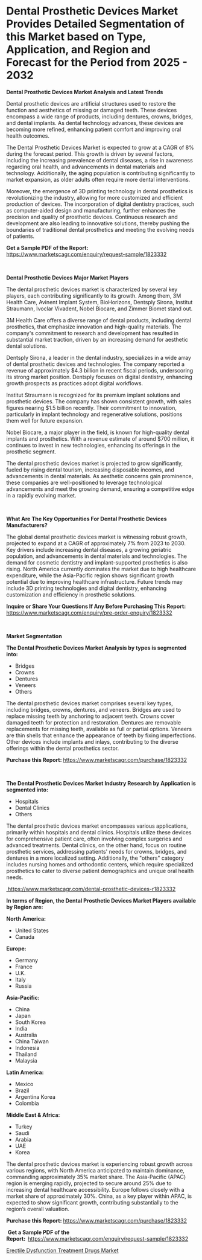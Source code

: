 <p><h1>Dental Prosthetic Devices Market Provides Detailed Segmentation of this Market based on Type, Application, and Region and Forecast for the Period from 2025 - 2032</h1></p><p><strong>Dental Prosthetic Devices Market Analysis and Latest Trends</strong></p>
<p><p>Dental prosthetic devices are artificial structures used to restore the function and aesthetics of missing or damaged teeth. These devices encompass a wide range of products, including dentures, crowns, bridges, and dental implants. As dental technology advances, these devices are becoming more refined, enhancing patient comfort and improving oral health outcomes.</p><p>The Dental Prosthetic Devices Market is expected to grow at a CAGR of 8% during the forecast period. This growth is driven by several factors, including the increasing prevalence of dental diseases, a rise in awareness regarding oral health, and advancements in dental materials and technology. Additionally, the aging population is contributing significantly to market expansion, as older adults often require more dental interventions.</p><p>Moreover, the emergence of 3D printing technology in dental prosthetics is revolutionizing the industry, allowing for more customized and efficient production of devices. The incorporation of digital dentistry practices, such as computer-aided design and manufacturing, further enhances the precision and quality of prosthetic devices. Continuous research and development are also leading to innovative solutions, thereby pushing the boundaries of traditional dental prosthetics and meeting the evolving needs of patients.</p></p>
<p><strong>Get a Sample PDF of the Report:&nbsp;</strong> <a href="https://www.marketscagr.com/enquiry/request-sample/1823332?utm_campaign=3117&utm_medium=2&utm_source=Github&utm_content=ia&utm_term=08032025&utm_id=dental-prosthetic-devices">https://www.marketscagr.com/enquiry/request-sample/1823332</a></p>
<p>&nbsp;</p>
<p><strong>Dental Prosthetic Devices Major Market Players</strong></p>
<p><p>The dental prosthetic devices market is characterized by several key players, each contributing significantly to its growth. Among them, 3M Health Care, Avinent Implant System, BioHorizons, Dentsply Sirona, Institut Straumann, Ivoclar Vivadent, Nobel Biocare, and Zimmer Biomet stand out.</p><p>3M Health Care offers a diverse range of dental products, including dental prosthetics, that emphasize innovation and high-quality materials. The company's commitment to research and development has resulted in substantial market traction, driven by an increasing demand for aesthetic dental solutions.</p><p>Dentsply Sirona, a leader in the dental industry, specializes in a wide array of dental prosthetic devices and technologies. The company reported a revenue of approximately $4.3 billion in recent fiscal periods, underscoring its strong market position. Dentsply focuses on digital dentistry, enhancing growth prospects as practices adopt digital workflows.</p><p>Institut Straumann is recognized for its premium implant solutions and prosthetic devices. The company has shown consistent growth, with sales figures nearing $1.5 billion recently. Their commitment to innovation, particularly in implant technology and regenerative solutions, positions them well for future expansion.</p><p>Nobel Biocare, a major player in the field, is known for high-quality dental implants and prosthetics. With a revenue estimate of around $700 million, it continues to invest in new technologies, enhancing its offerings in the prosthetic segment.</p><p>The dental prosthetic devices market is projected to grow significantly, fueled by rising dental tourism, increasing disposable incomes, and advancements in dental materials. As aesthetic concerns gain prominence, these companies are well-positioned to leverage technological advancements and meet the growing demand, ensuring a competitive edge in a rapidly evolving market.</p></p>
<p>&nbsp;</p>
<p><strong>What Are The Key Opportunities For Dental Prosthetic Devices Manufacturers?</strong></p>
<p><p>The global dental prosthetic devices market is witnessing robust growth, projected to expand at a CAGR of approximately 7% from 2023 to 2030. Key drivers include increasing dental diseases, a growing geriatric population, and advancements in dental materials and technologies. The demand for cosmetic dentistry and implant-supported prosthetics is also rising. North America currently dominates the market due to high healthcare expenditure, while the Asia-Pacific region shows significant growth potential due to improving healthcare infrastructure. Future trends may include 3D printing technologies and digital dentistry, enhancing customization and efficiency in prosthetic solutions.</p></p>
<p><strong>Inquire or Share Your Questions If Any Before Purchasing This Report:</strong> <a href="https://www.marketscagr.com/enquiry/pre-order-enquiry/1823332?utm_campaign=3117&utm_medium=2&utm_source=Github&utm_content=ia&utm_term=08032025&utm_id=dental-prosthetic-devices">https://www.marketscagr.com/enquiry/pre-order-enquiry/1823332</a></p>
<p>&nbsp;</p>
<p><strong>Market Segmentation</strong></p>
<p><strong>The Dental Prosthetic Devices Market Analysis by types is segmented into:</strong></p>
<p><ul><li>Bridges</li><li>Crowns</li><li>Dentures</li><li>Veneers</li><li>Others</li></ul></p>
<p><p>The dental prosthetic devices market comprises several key types, including bridges, crowns, dentures, and veneers. Bridges are used to replace missing teeth by anchoring to adjacent teeth. Crowns cover damaged teeth for protection and restoration. Dentures are removable replacements for missing teeth, available as full or partial options. Veneers are thin shells that enhance the appearance of teeth by fixing imperfections. Other devices include implants and inlays, contributing to the diverse offerings within the dental prosthetics sector.</p></p>
<p><strong>Purchase this Report:&nbsp;</strong><a href="https://www.marketscagr.com/purchase/1823332?utm_campaign=3117&utm_medium=2&utm_source=Github&utm_content=ia&utm_term=08032025&utm_id=dental-prosthetic-devices">https://www.marketscagr.com/purchase/1823332</a></p>
<p>&nbsp;</p>
<p><strong>The Dental Prosthetic Devices Market Industry Research by Application is segmented into:</strong></p>
<p><ul><li>Hospitals</li><li>Dental Clinics</li><li>Others</li></ul></p>
<p><p>The dental prosthetic devices market encompasses various applications, primarily within hospitals and dental clinics. Hospitals utilize these devices for comprehensive patient care, often involving complex surgeries and advanced treatments. Dental clinics, on the other hand, focus on routine prosthetic services, addressing patients' needs for crowns, bridges, and dentures in a more localized setting. Additionally, the "others" category includes nursing homes and orthodontic centers, which require specialized prosthetics to cater to diverse patient demographics and unique oral health needs.</p></p>
<p><a href="https://www.marketscagr.com/dental-prosthetic-devices-r1823332?utm_campaign=3117&utm_medium=2&utm_source=Github&utm_content=ia&utm_term=08032025&utm_id=dental-prosthetic-devices">&nbsp;https://www.marketscagr.com/dental-prosthetic-devices-r1823332</a></p>
<p><strong>In terms of Region, the Dental Prosthetic Devices Market Players available by Region are:</strong></p>
<p>
    <p> <strong> North America: </strong>
        <ul>
            <li>United States</li>
            <li>Canada</li>
        </ul>
        </p> 
    <p> <strong> Europe: </strong>
        <ul>
            <li>Germany</li>
            <li>France</li>
            <li>U.K.</li>
            <li>Italy</li>
            <li>Russia</li>
        </ul>
        </p> 
    <p> <strong> Asia-Pacific: </strong>
        <ul>
            <li>China</li>
            <li>Japan</li>
            <li>South Korea</li>
            <li>India</li>
            <li>Australia</li>
            <li>China Taiwan</li>
            <li>Indonesia</li>
            <li>Thailand</li>
            <li>Malaysia</li>
        </ul>
        </p> 
    <p> <strong> Latin America: </strong>
        <ul>
            <li>Mexico</li>
            <li>Brazil</li>
            <li>Argentina Korea</li>
            <li>Colombia</li>
        </ul>
        </p> 
    <p> <strong> Middle East & Africa: </strong>
        <ul>
            <li>Turkey</li>
            <li>Saudi</li>
            <li>Arabia</li>
            <li>UAE</li>
            <li>Korea</li>
        </ul>
    </p>
    </p>
<p><p>The dental prosthetic devices market is experiencing robust growth across various regions, with North America anticipated to maintain dominance, commanding approximately 35% market share. The Asia-Pacific (APAC) region is emerging rapidly, projected to secure around 25% due to increasing dental healthcare accessibility. Europe follows closely with a market share of approximately 30%. China, as a key player within APAC, is expected to show significant growth, contributing substantially to the region’s overall valuation.</p></p>
<p><strong>Purchase this Report: </strong><a href="https://www.marketscagr.com/purchase/1823332?utm_campaign=3117&utm_medium=2&utm_source=Github&utm_content=ia&utm_term=08032025&utm_id=dental-prosthetic-devices">https://www.marketscagr.com/purchase/1823332</a></p>
<p>&nbsp;<strong>Get a Sample PDF of the Report:&nbsp;&nbsp;</strong><a href="https://www.marketscagr.com/enquiry/request-sample/1823332?utm_campaign=3117&utm_medium=2&utm_source=Github&utm_content=ia&utm_term=08032025&utm_id=dental-prosthetic-devices">https://www.marketscagr.com/enquiry/request-sample/1823332</a></p>
<p><strong></strong></p>
<p><p><a href="https://github.com/lizonbochil23/Market-Research-Report-List-1/blob/main/erectile-dysfunction-treatment-drugs-market.md?utm_campaign=3117&utm_medium=2&utm_source=Github&utm_content=ia&utm_term=08032025&utm_id=dental-prosthetic-devices">Erectile Dysfunction Treatment Drugs Market</a></p></p>